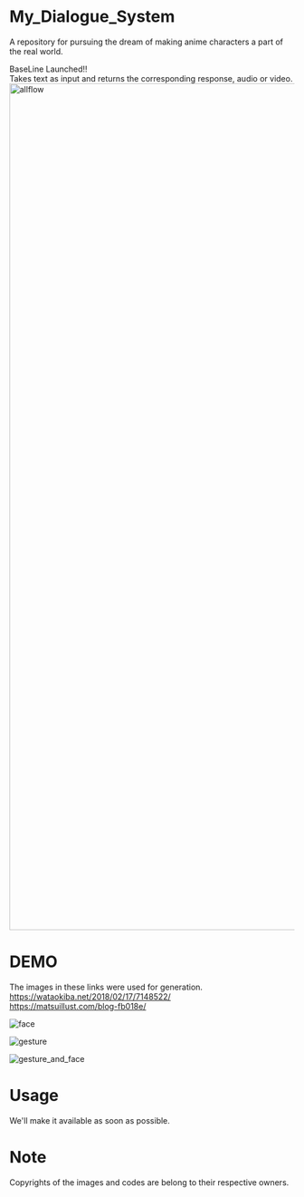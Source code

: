 

# My_Dialogue_System
A repository for pursuing the dream of making anime characters a part of the real world.
<dl>
<dt>BaseLine Launched!!</dt>
Takes text as input and returns the corresponding response, audio or video.
<img width="1495" alt="allflow" src="https://user-images.githubusercontent.com/51740136/140264626-84e44c12-3875-4bd7-8206-eae955f65827.png">
</dl>

# DEMO
The images in these links were used for generation. <br />
https://wataokiba.net/2018/02/17/7148522/ <br />
https://matsuillust.com/blog-fb018e/


![face](https://user-images.githubusercontent.com/51740136/140266271-4fe270b0-1f9b-4dae-8348-2704d2dd760b.gif)

![gesture](https://user-images.githubusercontent.com/51740136/140266269-77923dc6-6e0f-4bcb-9937-19caa65a1ba1.gif)

![gesture_and_face](https://user-images.githubusercontent.com/51740136/140266264-f306a3ec-8d34-4836-a8ab-60f85a87c3db.gif)




# Usage

We'll make it available as soon as possible.

# Note
Copyrights of the images and codes are belong to their respective owners.


